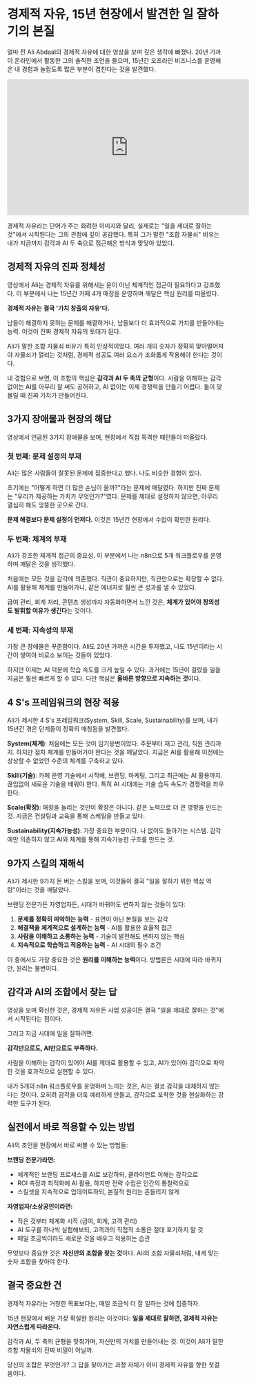 # 경제적 자유, 15년 현장에서 발견한 일 잘하기의 본질

얼마 전 Ali Abdaal의 경제적 자유에 대한 영상을 보며 깊은 생각에 빠졌다. 20년 가까이 온라인에서 활동한 그의 솔직한 조언을 들으며, 15년간 오프라인 비즈니스를 운영해온 내 경험과 놀랍도록 많은 부분이 겹친다는 것을 발견했다.

<iframe width="560" height="315" src="https://www.youtube.com/embed/7nxUAyxNUKE" title="YouTube video player" frameborder="0" allow="accelerometer; autoplay; clipboard-write; encrypted-media; gyroscope; picture-in-picture; web-share" allowfullscreen></iframe>

경제적 자유라는 단어가 주는 화려한 이미지와 달리, 실제로는 "일을 제대로 잘하는 것"에서 시작된다는 그의 관점에 깊이 공감했다. 특히 그가 말한 "조합 자물쇠" 비유는 내가 지금까지 감각과 AI 두 축으로 접근해온 방식과 맞닿아 있었다.

## 경제적 자유의 진짜 정체성

영상에서 Ali는 경제적 자유를 위해서는 운이 아닌 체계적인 접근이 필요하다고 강조했다. 이 부분에서 나는 15년간 카페 4개 매장을 운영하며 깨달은 핵심 원리를 떠올렸다.

**경제적 자유는 결국 '가치 창출의 자유'다.** 

남들이 해결하지 못하는 문제를 해결하거나, 남들보다 더 효과적으로 가치를 만들어내는 능력. 이것이 진짜 경제적 자유의 토대가 된다. 

Ali가 말한 조합 자물쇠 비유가 특히 인상적이었다. 여러 개의 숫자가 정확히 맞아떨어져야 자물쇠가 열리는 것처럼, 경제적 성공도 여러 요소가 조화롭게 작용해야 한다는 것이다.

내 경험으로 보면, 이 조합의 핵심은 **감각과 AI 두 축의 균형**이다. 사람을 이해하는 감각 없이는 AI를 아무리 잘 써도 공허하고, AI 없이는 이제 경쟁력을 만들기 어렵다. 둘이 맞물릴 때 진짜 가치가 만들어진다.

## 3가지 장애물과 현장의 해답

영상에서 언급된 3가지 장애물을 보며, 현장에서 직접 목격한 패턴들이 떠올랐다.

### 첫 번째: 문제 설정의 부재

Ali는 많은 사람들이 잘못된 문제에 집중한다고 했다. 나도 비슷한 경험이 있다. 

초기에는 "어떻게 하면 더 많은 손님이 올까?"라는 문제에 매달렸다. 하지만 진짜 문제는 "우리가 제공하는 가치가 무엇인가?"였다. 문제를 제대로 설정하지 않으면, 아무리 열심히 해도 엉뚱한 곳으로 간다.

**문제 해결보다 문제 설정이 먼저다.** 이것은 15년간 현장에서 수없이 확인한 원리다.

### 두 번째: 체계의 부재

Ali가 강조한 체계적 접근의 중요성. 이 부분에서 나는 n8n으로 5개 워크플로우를 운영하며 깨달은 것을 생각했다.

처음에는 모든 것을 감각에 의존했다. 직관이 중요하지만, 직관만으로는 확장할 수 없다. AI를 활용해 체계를 만들어가니, 같은 에너지로 훨씬 큰 성과를 낼 수 있었다.

급여 관리, 회계 처리, 콘텐츠 생성까지 자동화하면서 느낀 것은, **체계가 있어야 창의성도 발휘할 여유가 생긴다**는 것이다.

### 세 번째: 지속성의 부재

가장 큰 장애물은 꾸준함이다. Ali도 20년 가까운 시간을 투자했고, 나도 15년이라는 시간이 쌓여야 비로소 보이는 것들이 있었다.

하지만 이제는 AI 덕분에 학습 속도를 크게 높일 수 있다. 과거에는 15년이 걸렸을 일을 지금은 훨씬 빠르게 할 수 있다. 다만 핵심은 **올바른 방향으로 지속하는 것**이다.

## 4 S's 프레임워크의 현장 적용

Ali가 제시한 4 S's 프레임워크(System, Skill, Scale, Sustainability)를 보며, 내가 15년간 겪은 단계들이 정확히 매칭됨을 발견했다.

**System(체계)**: 처음에는 모든 것이 임기응변이었다. 주문부터 재고 관리, 직원 관리까지. 하지만 점차 체계를 만들어가야 한다는 것을 깨달았다. 지금은 AI를 활용해 이전에는 상상할 수 없었던 수준의 체계를 구축하고 있다.

**Skill(기술)**: 카페 운영 기술에서 시작해, 브랜딩, 마케팅, 그리고 최근에는 AI 활용까지. 끊임없이 새로운 기술을 배워야 한다. 특히 AI 시대에는 기술 습득 속도가 경쟁력을 좌우한다.

**Scale(확장)**: 매장을 늘리는 것만이 확장은 아니다. 같은 노력으로 더 큰 영향을 만드는 것. 지금은 컨설팅과 교육을 통해 스케일을 만들고 있다.

**Sustainability(지속가능성)**: 가장 중요한 부분이다. 나 없이도 돌아가는 시스템. 감각에만 의존하지 않고 AI와 체계를 통해 지속가능한 구조를 만드는 것.

## 9가지 스킬의 재해석

Ali가 제시한 9가지 돈 버는 스킬을 보며, 이것들이 결국 "일을 잘하기 위한 핵심 역량"이라는 것을 깨달았다.

브랜딩 전문가든 자영업자든, 시대가 바뀌어도 변하지 않는 것들이 있다:

1. **문제를 정확히 파악하는 능력** - 표면이 아닌 본질을 보는 감각
2. **해결책을 체계적으로 설계하는 능력** - AI를 활용한 효율적 접근
3. **사람을 이해하고 소통하는 능력** - 기술이 발전해도 변하지 않는 핵심
4. **지속적으로 학습하고 적응하는 능력** - AI 시대의 필수 조건

이 중에서도 가장 중요한 것은 **원리를 이해하는 능력**이다. 방법론은 시대에 따라 바뀌지만, 원리는 불변이다.

## 감각과 AI의 조합에서 찾는 답

영상을 보며 확신한 것은, 경제적 자유든 사업 성공이든 결국 "일을 제대로 잘하는 것"에서 시작된다는 점이다.

그리고 지금 시대에 일을 잘하려면:

**감각만으로도, AI만으로도 부족하다.** 

사람을 이해하는 감각이 있어야 AI를 제대로 활용할 수 있고, AI가 있어야 감각으로 파악한 것을 효과적으로 실현할 수 있다.

내가 5개의 n8n 워크플로우를 운영하며 느끼는 것은, AI는 결코 감각을 대체하지 않는다는 것이다. 오히려 감각을 더욱 예리하게 만들고, 감각으로 포착한 것을 현실화하는 강력한 도구가 된다.

## 실전에서 바로 적용할 수 있는 방법

Ali의 조언을 현장에서 바로 써볼 수 있는 방법들:

**브랜딩 전문가라면:**
- 체계적인 브랜딩 프로세스를 AI로 보강하되, 클라이언트 이해는 감각으로
- ROI 측정과 최적화에 AI 활용, 하지만 전략 수립은 인간의 통찰력으로
- 스킬셋을 지속적으로 업데이트하되, 본질적 원리는 흔들리지 않게

**자영업자/소상공인이라면:**
- 작은 것부터 체계화 시작 (급여, 회계, 고객 관리)
- AI 도구를 하나씩 실험해보되, 고객과의 직접적 소통은 절대 포기하지 말 것
- 매일 조금씩이라도 새로운 것을 배우고 적용하는 습관

무엇보다 중요한 것은 **자신만의 조합을 찾는 것**이다. Ali의 조합 자물쇠처럼, 내게 맞는 숫자 조합을 찾아야 한다.

## 결국 중요한 건

경제적 자유라는 거창한 목표보다는, 매일 조금씩 더 잘 일하는 것에 집중하자. 

15년 현장에서 배운 가장 확실한 원리는 이것이다: **일을 제대로 잘하면, 경제적 자유는 자연스럽게 따라온다.**

감각과 AI, 두 축의 균형을 맞춰가며, 자신만의 가치를 만들어내는 것. 이것이 Ali가 말한 조합 자물쇠의 진짜 비밀이 아닐까.

당신의 조합은 무엇인가? 그 답을 찾아가는 과정 자체가 이미 경제적 자유를 향한 첫걸음이다.